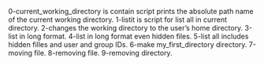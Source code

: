 0-current_working_directory is contain script  prints the absolute path name of the current working directory.
1-listit is script for list all in current directory.
2-changes the working directory to the user’s home directory.
3-list in long format.
4-list in long format even hidden files.
5-list all includes hidden filles and user and group IDs.
6-make my_first_directory directory.
7-moving file.
8-removing file.
9-removing directory.
